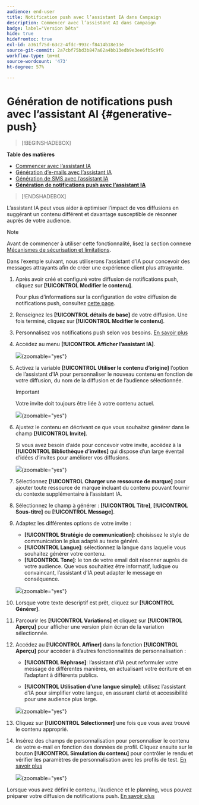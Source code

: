 ```yaml
---
audience: end-user
title: Notification push avec l’assistant IA dans Campaign
description: Commencer avec l’assistant AI dans Campaign
badge: label="Version bêta"
hide: true
hidefromtoc: true
exl-id: a361f75d-63c2-4fdc-993c-f8414b18e13e
source-git-commit: 2a7cbf75bd3b847a62a4bb13edb9e3ee6fb5c9f0
workflow-type: tm+mt
source-wordcount: '473'
ht-degree: 57%

---
```


# Génération de notifications push avec l’assistant AI {#generative-push}

>[!BEGINSHADEBOX]

**Table des matières**

* [Commencer avec l’assistant IA](generative-gs.md)
* [Génération d’e-mails avec l’assistant IA](generative-content.md)
* [Génération de SMS avec l’assistant IA](generative-sms.md)
* **[Génération de notifications push avec l’assistant IA](generative-push.md)**

>[!ENDSHADEBOX]

L’assistant IA peut vous aider à optimiser l’impact de vos diffusions en suggérant un contenu différent et davantage susceptible de résonner auprès de votre audience.

>[!NOTE]
>
>Avant de commencer à utiliser cette fonctionnalité, lisez la section connexe [Mécanismes de sécurisation et limitations](generative-gs.md#guardrails-and-limitations).

Dans l’exemple suivant, nous utiliserons l’assistant d’IA pour concevoir des messages attrayants afin de créer une expérience client plus attrayante.

1. Après avoir créé et configuré votre diffusion de notifications push, cliquez sur **[!UICONTROL Modifier le contenu]**.

   Pour plus d’informations sur la configuration de votre diffusion de notifications push, consultez [cette page](../push/create-push.md).

1. Renseignez les **[!UICONTROL détails de base]** de votre diffusion. Une fois terminé, cliquez sur **[!UICONTROL Modifier le contenu]**.

1. Personnalisez vos notifications push selon vos besoins. [En savoir plus](../push/content-push.md)

1. Accédez au menu **[!UICONTROL Afficher l’assistant IA]**.

   ![](assets/push-genai-1.png){zoomable=&quot;yes&quot;}

1. Activez la variable **[!UICONTROL Utiliser le contenu d’origine]** l’option de l’assistant d’IA pour personnaliser le nouveau contenu en fonction de votre diffusion, du nom de la diffusion et de l’audience sélectionnée.

   >[!IMPORTANT]
   >
   > Votre invite doit toujours être liée à votre contenu actuel.

   ![](assets/push-genai-3.png){zoomable=&quot;yes&quot;}

1. Ajustez le contenu en décrivant ce que vous souhaitez générer dans le champ **[!UICONTROL Invite]**.

   Si vous avez besoin d’aide pour concevoir votre invite, accédez à la **[!UICONTROL Bibliothèque d’invites]** qui dispose d’un large éventail d’idées d’invites pour améliorer vos diffusions.

   ![](assets/push-genai-2.png){zoomable=&quot;yes&quot;}

1. Sélectionnez **[!UICONTROL Charger une ressource de marque]** pour ajouter toute ressource de marque incluant du contenu pouvant fournir du contexte supplémentaire à l’assistant IA.

1. Sélectionnez le champ à générer : **[!UICONTROL Titre]**, **[!UICONTROL Sous-titre]** ou **[!UICONTROL Message]**.

1. Adaptez les différentes options de votre invite :

   * **[!UICONTROL Stratégie de communication]**: choisissez le style de communication le plus adapté au texte généré.
   * **[!UICONTROL Langue]**: sélectionnez la langue dans laquelle vous souhaitez générer votre contenu.
   * **[!UICONTROL Tone]**: le ton de votre email doit résonner auprès de votre audience. Que vous souhaitiez être informatif, ludique ou convaincant, l’assistant d’IA peut adapter le message en conséquence.

   ![](assets/push-genai-4.png){zoomable=&quot;yes&quot;}

1. Lorsque votre texte descriptif est prêt, cliquez sur **[!UICONTROL Générer]**.

1. Parcourir les **[!UICONTROL Variations]** et cliquez sur **[!UICONTROL Aperçu]** pour afficher une version plein écran de la variation sélectionnée.

1. Accédez au **[!UICONTROL Affiner]** dans la fonction **[!UICONTROL Aperçu]** pour accéder à d’autres fonctionnalités de personnalisation :

   * **[!UICONTROL Réphrase]**: l’assistant d’IA peut reformuler votre message de différentes manières, en actualisant votre écriture et en l’adaptant à différents publics.

   * **[!UICONTROL Utilisation d’une langue simple]**: utilisez l’assistant d’IA pour simplifier votre langue, en assurant clarté et accessibilité pour une audience plus large.

   ![](assets/push-genai-5.png){zoomable=&quot;yes&quot;}

1. Cliquez sur **[!UICONTROL Sélectionner]** une fois que vous avez trouvé le contenu approprié.

1. Insérez des champs de personnalisation pour personnaliser le contenu de votre e-mail en fonction des données de profil. Cliquez ensuite sur le bouton **[!UICONTROL Simulation du contenu]** pour contrôler le rendu et vérifier les paramètres de personnalisation avec les profils de test. [En savoir plus](../preview-test/preview-content.md)

   ![](assets/push-genai-6.png){zoomable=&quot;yes&quot;}

Lorsque vous avez défini le contenu, l’audience et le planning, vous pouvez préparer votre diffusion de notifications push. [En savoir plus](../monitor/prepare-send.md)

